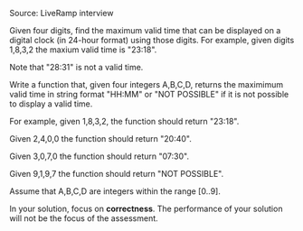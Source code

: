 Source: LiveRamp interview

Given four digits, find the maximum valid time that can be displayed on a digital clock (in 24-hour format) using those digits. For example, given digits 1,8,3,2 the maxium valid time is "23:18".

Note that "28:31" is not a valid time.

Write a function that, given four integers A,B,C,D, returns the maximimum valid time in string format "HH:MM" or "NOT POSSIBLE" if it is not possible to display a valid time.

For example, given 1,8,3,2, the function should return "23:18".

Given 2,4,0,0 the function should return "20:40".

Given 3,0,7,0 the function should return "07:30".

Given 9,1,9,7 the function should return "NOT POSSIBLE".

Assume that A,B,C,D are integers within the range [0..9].

In your solution, focus on **correctness**. The performance of your solution will not be the focus of the assessment.
